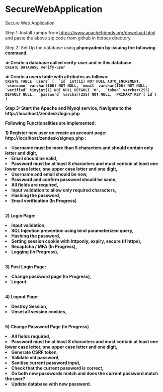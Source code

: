# SecureWebApplication
Secure Web Application

Step 1: Install xampp from https://www.apachefriends.org/download.html and paste the above zip code from github in htdocs directory.</br>

Step 2: Set Up the database using  <b>phpmyadmin <b> by issuing the following command.</br>

=> Create a database called  <b>verify-user <b> and in this database</br>
``CREATE DATABASE verify-user`` </br>

=> Create a users table with attributes as follows: </li></br>
``CREATE TABLE `users` ( 
 `id` int(11) NOT NULL AUTO_INCREMENT,
 `username` varchar(100) NOT NULL,
 `email` varchar(100) NOT NULL, 
 `verified` tinyint(1) NOT NULL DEFAULT '0', 
 `token` varchar(255) DEFAULT NULL, 
 `password` varchar(255) NOT NULL, 
 PRIMARY KEY (`id`) 
) ``

Step 3: Start the Apache and Mysql service, Navigate to the http://localhost/zendesk/login.php </br>

Following Functionalities are implemented:</br>

 <b>1) Register new user on create an account page: http://localhost/zendesk/signup.php :  </b>
<li>Username must be more than 5 characters and should contain only letter and digit, </li>
<li>Email should be valid,</li>
<li>Password must be at least 8 characters and must contain at least one lower case letter, one upper case letter and one digit,</li>
<li>Username and email should be new,</li>
<li>Password and confirm password should be same,</li>
<li>All fields are required,</li>
<li>Input validation to allow only required characters,</li>
<li>Hashing the password,</li>
<li>Email verification (In Progress)</li></br>

 <b>2) Login Page: </br> <b>
<li>Input validation,</li>
<li>SQL Injection prevention using bind parameterized query,</li>
<li>Hashing the password,</li>
<li>Setting session cookie with httponly, expiry, secure (if https),</li>
<li>Recaptcha / MFA (In Progress),</li>
<li>Logging (In Progress),</li></br>

 <b>3) Post Login Page: </br> <b>
<li>Change password page (In Progress),</li>
<li>Logout. </li></br>

 <b>4)  Logout Page:</br>  <b>
<li>Destroy Session,</li>
<li>Unset all session cookies,</li></br>

 <b>5) Change Password Page  (In Progress)</br> <b>
<li>All fields required,</li>
<li>Password must be at least 8 characters and must contain at least one lower case letter, one upper case letter and one digit,</li>
<li>Generate CSRF token,</li>
<li>Validate old password,</li>
<li>Sanitise current password input,</li>
<li>Check that the current password is correct,</li>
<li>Do both new passwords match and does the current password match the user?</li>
<li>Update database with new password.</li>
